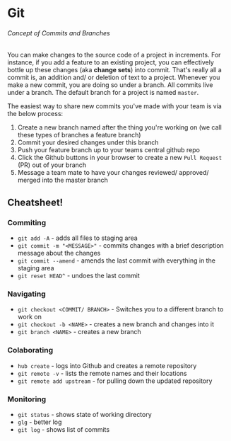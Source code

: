 # Git

###### Concept of Commits and Branches

You can make changes to the source code of a project in increments.  For instance, if you add a feature to an existing project, you can effectively bottle up these changes (aka **change sets**) into commit.  That's really all a commit is, an addition and/ or deletion of text to a project.  Whenever you make a new commit, you are doing so under a branch.  All commits live under a branch.  The default branch for a project is named `master`.

The easiest way to share new commits you've made with your team is via the below process:

1. Create a new branch named after the thing you're working on (we call these types of branches a feature branch)
2. Commit your desired changes under this branch
3. Push your feature branch up to your teams central github repo
4. Click the Github buttons in your browser to create a new `Pull Request` (PR) out of your branch
5. Message a team mate to have your changes reviewed/ approved/ merged into the master branch

## Cheatsheet!

### Commiting
* `git add -A` - adds all files to staging area
* `git commit -m "<MESSAGE>"` - commits changes with a brief description message about the changes
* `git commit --amend` - amends the last commit with everything in the staging area
* `git reset HEAD^` - undoes the last commit

### Navigating
* `git checkout <COMMIT/ BRANCH>` -  Switches you to a different branch to work on
* `git checkout -b <NAME>` - creates a new branch and changes into it
* `git branch <NAME>` - creates a new branch

### Colaborating
* `hub create` - logs into Github and creates a remote repository
* `git remote -v` - lists the remote names and their locations
* `git remote add upstream` - for pulling down the updated repository

### Monitoring
* `git status` - shows state of working directory
* `glg` - better log
* `git log` - shows list of commits
